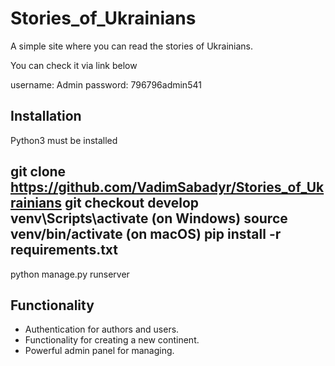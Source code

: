 # Stories_of_Ukrainians

A simple site where you can read the stories of Ukrainians.

You can check it via link below

username: Admin
password: 796796admin541

## Installation 

Python3 must be installed

git clone https://github.com/VadimSabadyr/Stories_of_Ukrainians
git checkout develop
venv\Scripts\activate (on Windows)
source venv/bin/activate (on macOS)
pip install -r requirements.txt
---
python manage.py runserver

## Functionality

* Authentication for authors and users.
* Functionality for creating a new continent.
* Powerful admin panel for managing.